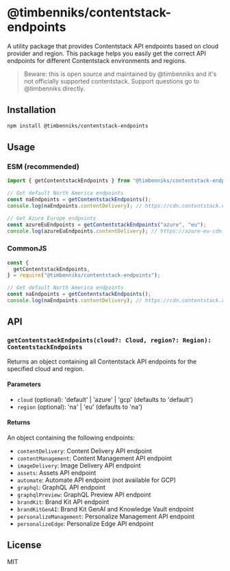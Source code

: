 # @timbenniks/contentstack-endpoints

A utility package that provides Contentstack API endpoints based on cloud provider and region. This package helps you easily get the correct API endpoints for different Contentstack environments and regions.

> Beware: this is open source and maintained by @timbenniks and it's not officially supported contentstack. Support questions go to @timbenniks directly.

## Installation

```bash
npm install @timbenniks/contentstack-endpoints
```

## Usage

### ESM (recommended)

```typescript
import { getContentstackEndpoints } from "@timbenniks/contentstack-endpoints";

// Get default North America endpoints
const naEndpoints = getContentstackEndpoints();
console.log(naEndpoints.contentDelivery); // https://cdn.contentstack.com/

// Get Azure Europe endpoints
const azureEuEndpoints = getContentstackEndpoints("azure", "eu");
console.log(azureEuEndpoints.contentDelivery); // https://azure-eu-cdn.contentstack.com/
```

### CommonJS

```javascript
const {
  getContentstackEndpoints,
} = require("@timbenniks/contentstack-endpoints");

// Get default North America endpoints
const naEndpoints = getContentstackEndpoints();
console.log(naEndpoints.contentDelivery); // https://cdn.contentstack.com/
```

## API

### `getContentstackEndpoints(cloud?: Cloud, region?: Region): ContentstackEndpoints`

Returns an object containing all Contentstack API endpoints for the specified cloud and region.

#### Parameters

- `cloud` (optional): 'default' | 'azure' | 'gcp' (defaults to 'default')
- `region` (optional): 'na' | 'eu' (defaults to 'na')

#### Returns

An object containing the following endpoints:

- `contentDelivery`: Content Delivery API endpoint
- `contentManagement`: Content Management API endpoint
- `imageDelivery`: Image Delivery API endpoint
- `assets`: Assets API endpoint
- `automate`: Automate API endpoint (not available for GCP)
- `graphql`: GraphQL API endpoint
- `graphqlPreview`: GraphQL Preview API endpoint
- `brandKit`: Brand Kit API endpoint
- `brandKitGenAI`: Brand Kit GenAI and Knowledge Vault endpoint
- `personalizeManagement`: Personalize Management API endpoint
- `personalizeEdge`: Personalize Edge API endpoint

## License

MIT
